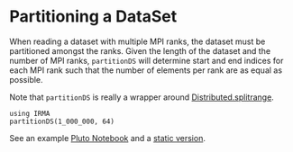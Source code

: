 # Partitioning a DataSet

When reading a dataset with multiple MPI ranks, the dataset must be partitioned amongst the ranks. Given the length of the dataset and the number of MPI ranks, `partitionDS` will determine start and end indices for each MPI rank such that the number of elements per rank are as equal as possible.

Note that `partitionDS` is really a wrapper around [Distributed.splitrange](https://github.com/JuliaLang/julia/blob/539f3ce943f59dec8aff3f2238b083f1b27f41e5/stdlib/Distributed/src/macros.jl#L245-L261).

```@repl
using IRMA
partitionDS(1_000_000, 64)
```

See an example [Pluto Notebook](https://github.com/lyon-fnal/IRMA/blob/lyon-fnal/issue1/examples/partitionDSPluto.jl) and a [static version](assets/examples/partitionDSPluto.jl.html).
